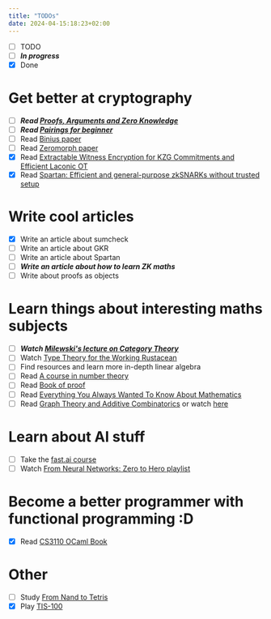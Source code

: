 ```yaml
---
title: "TODOs"
date: 2024-04-15:18:23+02:00
---
```


- [ ] TODO
- [ ] _**In progress**_
- [x] Done

# Get better at cryptography
- [ ] _**Read [Proofs, Arguments and Zero Knowledge](https://people.cs.georgetown.edu/jthaler/ProofsArgsAndZK.pdf)**_
- [ ] _**Read [Pairings for beginner](https://static1.squarespace.com/static/5fdbb09f31d71c1227082339/t/5ff394720493bd28278889c6/1609798774687/PairingsForBeginners.pdf)**_
- [ ] Read [Binius paper](https://eprint.iacr.org/2023/1784.pdf)
- [ ] Read [Zeromorph paper](https://eprint.iacr.org/2023/917.pdf)
- [x] Read [Extractable Witness Encryption for KZG Commitments and Efficient Laconic OT](http://ia.cr/2024/264)
- [x] Read [Spartan: Efficient and general-purpose zkSNARKs without trusted setup](https://eprint.iacr.org/2019/550.pdf)

# Write cool articles
- [x] Write an article about sumcheck
- [ ] Write an article about GKR
- [ ] Write an article about Spartan
- [ ] _**Write an article about how to learn ZK maths**_
- [ ] Write about proofs as objects

# Learn things about interesting maths subjects
- [ ] _**Watch [Milewski's lecture on Category Theory](https://www.youtube.com/watch?v=I8LbkfSSR58&list=PLbgaMIhjbmEnaH_LTkxLI7FMa2HsnawM_)**_
- [ ] Watch [Type Theory for the Working Rustacean](https://youtu.be/BdXWlQsd7RI?si=h5jHBv2tRekx33kp)
- [ ] Find resources and learn more in-depth linear algebra
- [ ] Read [A course in number theory](https://global.oup.com/academic/product/a-course-in-number-theory-9780198523765)
- [ ] Read [Book of proof](https://richardhammack.github.io/BookOfProof/)
- [ ] Read [Everything You Always Wanted To Know About Mathematics](https://www.math.cmu.edu/~jmackey/151_128/bws_book.pdf)
- [ ] Read [Graph Theory and Additive Combinatorics](https://yufeizhao.com/gtacbook/) or watch [here](https://ocw.mit.edu/courses/18-217-graph-theory-and-additive-combinatorics-fall-2019/)

# Learn about AI stuff
- [ ] Take the [fast.ai course](https://course.fast.ai/)
- [ ] Watch [From Neural Networks: Zero to Hero playlist](https://www.youtube.com/playlist?list=PLAqhIrjkxbuWI23v9cThsA9GvCAUhRvKZ)

# Become a better programmer with functional programming :D
- [x] Read [CS3110 OCaml Book](https://cs3110.github.io/textbook/chapters/preface/about.html)

# Other
- [ ] Study [From Nand to Tetris](https://www.nand2tetris.org/)
- [x] Play [TIS-100](https://www.zachtronics.com/tis-100)
